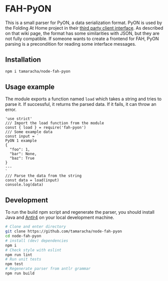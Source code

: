 # FAH-PyON
This is a small parser for PyON, a data serialization format. PyON is used by the Folding At Home project in their [third party client interface](https://github.com/FoldingAtHome/fah-control/wiki/3rd-party-FAHClient-API).
As described on that wiki page, the format has some similarities with JSON, but they are not fully compatible. If someone wants to create a frontend for FAH, PyON parsing is a precondition for reading some interface messages.

## Installation
```bash
npm i tamaracha/node-fah-pyon
```

## Usage example
The module exports a function named `load` which takes a string and tries to parse it. If successful, it returns the parsed data. If it fails, it can throw an error.

```node
'use strict'
/// Import the load function from the module
const { load } = require('fah-pyon')
/// Some example data
const input = `
PyON 1 example
{
  "foo": 1,
  "bar": None,
  "baz": True
}
---
`
/// Parse the data from the string
const data = load(input)
console.log(data)
```

## Development
To run the build npm script and regenerate the parser, you should install Java and [Antlr4](https://www.antlr.org) on your local development machine.

```bash
# Clone and enter directory
git clone https://github.com/tamaracha/node-fah-pyon
cd node-fah-pyon
# install (dev) dependencies
npm i
# Check style with eslint
npm run lint
# Run unit tests
npm test
# Regenerate parser from antlr grammar
npm run build
```
